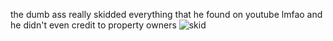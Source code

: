 the dumb ass really skidded everything that he found on youtube lmfao
and he didn't even credit to property owners
![skid](https://user-images.githubusercontent.com/100031567/154846193-237ace23-8791-4c36-bae3-a0c256330091.png)
